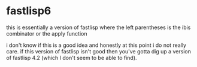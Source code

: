 # fastlisp6
this is essentially a version of fastlisp where the left parentheses is the ibis combinator or the apply function

i don't know if this is a good idea and honestly at this point i do not really care. if this version of fastlisp isn't good then you've gotta dig up a version of fastlisp 4.2 (which I don't seem to be able to find).
